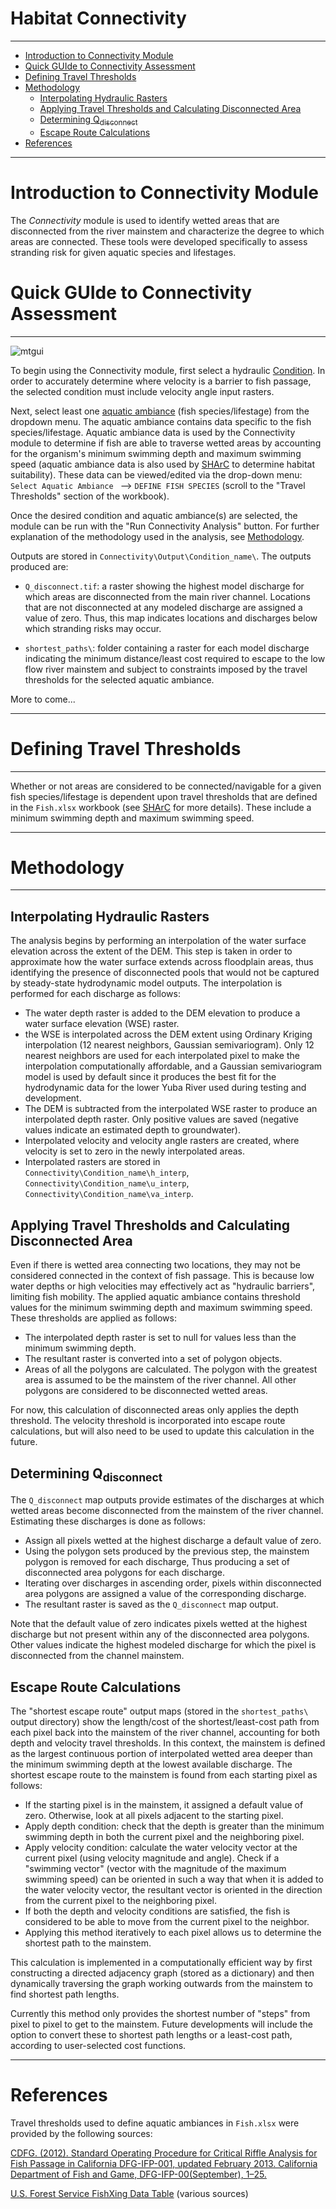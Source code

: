 Habitat Connectivity
====================

***

- [Introduction to Connectivity Module](#intro)
- [Quick GUIde to Connectivity Assessment](#guide)
- [Defining Travel Thresholds](#defining-travel-thresholds)
- [Methodology](#methodology)
  * [Interpolating Hydraulic Rasters](#interpolating-hydraulic-rasters)
  * [Applying Travel Thresholds and Calculating Disconnected Area](#applying-travel-thresholds-and-calculating-disconnected-area)
  * [Determining Q<sub>disconnect</sub>](#determining-qdisconnect)
  * [Escape Route Calculations](#escape-route-calculations)
- [References](#references)

***

# Introduction to Connectivity Module<a name="intro"></a>

The *Connectivity* module is used to identify wetted areas that are disconnected from the river mainstem and characterize the degree to which areas are connected. These tools were developed specifically to assess stranding risk for given aquatic species and lifestages.

# Quick GUIde to Connectivity Assessment<a name="guide"></a>

***

![mtgui](https://github.com/RiverArchitect/Welcome/raw/master/images/gui_start_connect.PNG)

To begin using the Connectivity module, first select a hydraulic [Condition](Signposts#conditions). In order to accurately determine where velocity is a barrier to fish passage, the selected condition must include velocity angle input rasters.

Next, select least one [aquatic ambiance](SHArC#hefish) (fish species/lifestage) from the dropdown menu. The aquatic ambiance contains data specific to the fish species/lifestage. Aquatic ambiance data is used by the Connectivity module to determine if fish are able to traverse wetted areas by accounting for the organism's minimum swimming depth and maximum swimming speed (aquatic ambiance data is also used by [SHArC](SHArC) to determine habitat suitability). These data can be viewed/edited via the drop-down menu: `Select Aquatic Ambiance `  --> `DEFINE FISH SPECIES` (scroll to the "Travel Thresholds" section of the workbook).

Once the desired condition and aquatic ambiance(s) are selected, the module can be run with the "Run Connectivity Analysis" button. For further explanation of the methodology used in the analysis, see [Methodology](Connectivity#Methodology).

Outputs are stored in `Connectivity\Output\Condition_name\`. The outputs produced are:

- `Q_disconnect.tif`: a raster showing the highest model discharge for which areas are disconnected from the main river channel. Locations that are not disconnected at any modeled discharge are assigned a value of zero. Thus, this map indicates locations and discharges below which stranding risks may occur.

- `shortest_paths\`: folder containing a raster for each model discharge indicating the minimum distance/least cost required to escape to the low flow river mainstem and subject to constraints imposed by the travel thresholds for the selected aquatic ambiance.

More to come...

***

# Defining Travel Thresholds

***

Whether or not areas are considered to be connected/navigable for a given fish species/lifestage is dependent upon travel thresholds that are defined in the `Fish.xlsx` workbook (see [SHArC](SHArC) for more details). These include a minimum swimming depth and maximum swimming speed.

***

# Methodology

***

## Interpolating Hydraulic Rasters

The analysis begins by performing an interpolation of the water surface elevation across the extent of the DEM. This step is taken in order to approximate how the water surface extends across floodplain areas, thus identifying the presence of disconnected pools that would not be captured by steady-state hydrodynamic model outputs. The interpolation is performed for each discharge as follows:

- The water depth raster is added to the DEM elevation to produce a water surface elevation (WSE) raster.
- the WSE is interpolated across the DEM extent using Ordinary Kriging interpolation (12 nearest neighbors, Gaussian semivariogram). Only 12 nearest neighbors are used for each interpolated pixel to make the interpolation computationally affordable, and a Gaussian semivariogram model is used by default since it produces the best fit for the hydrodynamic data for the lower Yuba River used during testing and development.
- The DEM is subtracted from the interpolated WSE raster to produce an interpolated depth raster. Only positive values are saved (negative values indicate an estimated depth to groundwater).
- Interpolated velocity and velocity angle rasters are created, where velocity is set to zero in the newly interpolated areas.
- Interpolated rasters are stored in `Connectivity\Condition_name\h_interp`, `Connectivity\Condition_name\u_interp`, `Connectivity\Condition_name\va_interp`.

## Applying Travel Thresholds and Calculating Disconnected Area

Even if there is wetted area connecting two locations, they may not be considered connected in the context of fish passage. This is because low water depths or high velocities may effectively act as "hydraulic barriers", limiting fish mobility. The applied aquatic ambiance contains threshold values for the minimum swimming depth and maximum swimming speed. These thresholds are applied as follows:

- The interpolated depth raster is set to null for values less than the minimum swimming depth.
- The resultant raster is converted into a set of polygon objects.
- Areas of all the polygons are calculated. The polygon with the greatest area is assumed to be the mainstem of the river channel. All other polygons are considered to be disconnected wetted areas.

For now, this calculation of disconnected areas only applies the depth threshold. The velocity threshold is incorporated into escape route calculations, but will also need to be used to update this calculation in the future.

## Determining Q<sub>disconnect
  
The `Q_disconnect` map outputs provide estimates of the discharges at which wetted areas become disconnected from the mainstem of the river channel. Estimating these discharges is done as follows:

- Assign all pixels wetted at the highest discharge a default value of zero.
- Using the polygon sets produced by the previous step, the mainstem polygon is removed for each discharge, Thus producing a set of disconnected area polygons for each discharge.
- Iterating over discharges in ascending order, pixels within disconnected area polygons are assigned a value of the corresponding discharge.
- The resultant raster is saved as the `Q_disconnect` map output.

Note that the default value of zero indicates pixels wetted at the highest discharge but not present within any of the disconnected area polygons. Other values indicate the highest modeled discharge for which the pixel is disconnected from the channel mainstem.

## Escape Route Calculations

The "shortest escape route" output maps (stored in the `shortest_paths\` output directory) show the length/cost of the shortest/least-cost path from each pixel back into the mainstem of the river channel, accounting for both depth and velocity travel thresholds. In this context, the mainstem is defined as the largest continuous portion of interpolated wetted area deeper than the minimum swimming depth at the lowest available discharge. The shortest escape route to the mainstem is found from each starting pixel as follows:

- If the starting pixel is in the mainstem, it assigned a default value of zero. Otherwise, look at all pixels adjacent to the starting pixel.
- Apply depth condition: check that the depth is greater than the minimum swimming depth in both the current pixel and the neighboring pixel.
- Apply velocity condition: calculate the water velocity vector at the current pixel (using velocity magnitude and angle). Check if a "swimming vector" (vector with the magnitude of the maximum swimming speed) can be oriented in such a way that when it is added to the water velocity vector, the resultant vector is oriented in the direction from the current pixel to the neighboring pixel.
- If both the depth and velocity conditions are satisfied, the fish is considered to be able to move from the current pixel to the neighbor.
- Applying this method iteratively to each pixel allows us to determine the shortest path to the mainstem.

This calculation is implemented in a computationally efficient way by first constructing a directed adjacency graph (stored as a dictionary) and then dynamically traversing the graph working outwards from the mainstem to find shortest path lengths.

Currently this method only provides the shortest number of "steps" from pixel to pixel to get to the mainstem. Future developments will include the option to convert these to shortest path lengths or a least-cost path, according to user-selected cost functions.

***

# References

Travel thresholds used to define aquatic ambiances in `Fish.xlsx` were provided by the following sources:

[CDFG. (2012). Standard Operating Procedure for Critical Riffle Analysis for Fish Passage in California DFG-IFP-001, updated February 2013. California Department of Fish and Game, DFG-IFP-00(September), 1–25.](https://nrm.dfg.ca.gov/FileHandler.ashx?DocumentID=150377)

[U.S. Forest Service FishXing Data Table](http://www.fsl.orst.edu/geowater/FX3/help/SwimData/swimtable.htm) (various sources)
